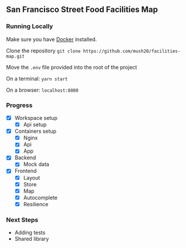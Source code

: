 ## San Francisco Street Food Facilities Map

### Running Locally

Make sure you have [Docker](https://docs.docker.com/get-docker/) installed.

Clone the repository ```git clone https://github.com/mush20/facilities-map.git```

Move the ```.env``` file provided into the root of the project

On a terminal: ```yarn start```

On a browser: ```localhost:8080```

### Progress
- [x] Workspace setup
  - [x] Api setup
- [x] Containers setup
  - [x] Nginx
  - [x] Api
  - [x] App
- [x] Backend
  - [x] Mock data
- [x] Frontend
  - [x] Layout
  - [x] Store
  - [x] Map
  - [x] Autocomplete
  - [x] Resilience

### Next Steps
- Adding tests
- Shared library